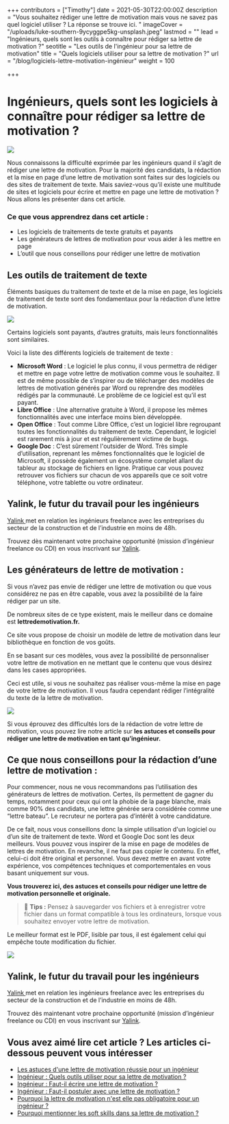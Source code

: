 +++
contributors = ["Timothy"]
date = 2021-05-30T22:00:00Z
description = "Vous souhaitez rédiger une lettre de motivation mais vous ne savez pas quel logiciel utiliser ? La réponse se trouve ici. "
imageCover = "/uploads/luke-southern-9ycyggpe5kg-unsplash.jpeg"
lastmod = ""
lead = "Ingénieurs, quels sont les outils à connaître pour rédiger sa lettre de motivation ?"
seotitle = "Les outils de l'ingénieur pour sa lettre de motivation"
title = "Quels logiciels utiliser pour sa lettre de motivation ?"
url = "/blog/logiciels-lettre-motivation-ingénieur"
weight = 100

+++
# Ingénieurs, quels sont les logiciels à connaître pour rédiger sa lettre de motivation ?

![](/uploads/fb_roll-safe-1.jpeg)

Nous connaissons la difficulté exprimée par les ingénieurs quand il s’agit de rédiger une lettre de motivation. Pour la majorité des candidats, la rédaction et la mise en page d’une lettre de motivation sont faites sur des logiciels ou des sites de traitement de texte. Mais saviez-vous qu’il existe une multitude de sites et logiciels pour écrire et mettre en page une lettre de motivation ? Nous allons les présenter dans cet article.

### Ce que vous apprendrez dans cet article :

* Les logiciels de traitements de texte gratuits et payants
* Les générateurs de lettres de motivation pour vous aider à les mettre en page
* L’outil que nous conseillons pour rédiger une lettre de motivation

## Les outils de traitement de texte

Éléments basiques du traitement de texte et de la mise en page, les logiciels de traitement de texte sont des fondamentaux pour la rédaction d’une lettre de motivation.

![](/uploads/luke-southern-9ycyggpe5kg-unsplash.jpeg)

Certains logiciels sont payants, d’autres gratuits, mais leurs fonctionnalités sont similaires.

Voici la liste des différents logiciels de traitement de texte :

* **Microsoft Word** : Le logiciel le plus connu, il vous permettra de rédiger et mettre en page votre lettre de motivation comme vous le souhaitez. Il est de même possible de s’inspirer ou de télécharger des modèles de lettres de motivation générés par Word ou reprendre des modèles rédigés par la communauté. Le problème de ce logiciel est qu’il est payant.
* **Libre Office** : Une alternative gratuite à Word, il propose les mêmes fonctionnalités avec une interface moins bien développée.
* **Open Office** : Tout comme Libre Office, c’est un logiciel libre regroupant toutes les fonctionnalités du traitement de texte. Cependant, le logiciel est rarement mis à jour et est régulièrement victime de bugs.
* **Google Doc** : C’est sûrement l'outsider de Word. Très simple d’utilisation, reprenant les mêmes fonctionnalités que le logiciel de Microsoft, il possède également un écosystème complet allant du tableur au stockage de fichiers en ligne. Pratique car vous pouvez retrouver vos fichiers sur chacun de vos appareils que ce soit votre téléphone, votre tablette ou votre ordinateur.

## Yalink, le futur du travail pour les ingénieurs

[Yalink ](http://yalink.fr)met en relation les ingénieurs freelance avec les entreprises du secteur de la construction et de l’industrie en moins de 48h.

Trouvez dès maintenant votre prochaine opportunité (mission d’ingénieur freelance ou CDI) en vous inscrivant sur [Yalink](http://app.yalink.fr).

## Les générateurs de lettre de motivation :

Si vous n’avez pas envie de rédiger une lettre de motivation ou que vous considérez ne pas en être capable, vous avez la possibilité de la faire rédiger par un site.

De nombreux sites de ce type existent, mais le meilleur dans ce domaine est **lettredemotivation.fr.**

Ce site vous propose de choisir un modèle de lettre de motivation dans leur bibliothèque en fonction de vos goûts.

En se basant sur ces modèles, vous avez la possibilité de personnaliser votre lettre de motivation en ne mettant que le contenu que vous désirez dans les cases appropriées.

Ceci est utile, si vous ne souhaitez pas réaliser vous-même la mise en page de votre lettre de motivation. Il vous faudra cependant rédiger l’intégralité du texte de la lettre de motivation.

![](/uploads/brett-jordan-5l0r8zqpzhk-unsplash.jpeg)

Si vous éprouvez des difficultés lors de la rédaction de votre lettre de motivation, vous pouvez lire notre article sur **les astuces et conseils pour rédiger une lettre de motivation en tant qu’ingénieur.**

## Ce que nous conseillons pour la rédaction d’une lettre de motivation :

Pour commencer, nous ne vous recommandons pas l’utilisation des générateurs de lettres de motivation. Certes, ils permettent de gagner du temps, notamment pour ceux qui ont la phobie de la page blanche, mais comme 90% des candidats, une lettre générée sera considérée comme une “lettre bateau”. Le recruteur ne portera pas d’intérêt à votre candidature.

De ce fait, nous vous conseillons donc la simple utilisation d'un logiciel ou d’un site de traitement de texte. Word et Google Doc sont les deux meilleurs. Vous pouvez vous inspirer de la mise en page de modèles de lettres de motivation. En revanche, il ne faut pas copier le contenu. En effet, celui-ci doit être original et personnel. Vous devez mettre en avant votre expérience, vos compétences techniques et comportementales en vous basant uniquement sur vous.

**Vous trouverez ici, des astuces et conseils pour rédiger une lettre de motivation personnelle et originale.**

> 🚀 **Tips :** Pensez à sauvegarder vos fichiers et à enregistrer votre fichier dans un format compatible à tous les ordinateurs, lorsque vous souhaitez envoyer votre lettre de motivation.

Le meilleur format est le PDF, lisible par tous, il est également celui qui empêche toute modification du fichier.

![](/uploads/marvin-meyer-syto3xs06fu-unsplash.jpeg)

## Yalink, le futur du travail pour les ingénieurs

[Yalink ](http://yalink.fr)met en relation les ingénieurs freelance avec les entreprises du secteur de la construction et de l’industrie en moins de 48h.

Trouvez dès maintenant votre prochaine opportunité (mission d’ingénieur freelance ou CDI) en vous inscrivant sur [Yalink](http://app.yalink.fr).

## Vous avez aimé lire cet article ? Les articles ci-dessous peuvent vous intéresser

* [Les astuces d'une lettre de motivation réussie pour un ingénieur](https://ressources.yalink.fr/blog/ing%C3%A9nieur-astuce-lettre-motivation/ "Quelle est la meilleure méthode pour réussir sa lettre de motivation ?")
* [Ingénieur : Quels outils utiliser pour sa lettre de motivation ?](https://ressources.yalink.fr/blog/logiciels-lettre-motivation-ing%C3%A9nieur/ "Les outils pour rédiger sa lettre de motivation d'ingénieur")
* [Ingénieur : Faut-il écrire une lettre de motivation ?](https://ressources.yalink.fr/blog/r%C3%A9daction-lettre-motivation-ing%C3%A9nieur/ "Faut-il écrire une lettre de motivation en tant qu'ingénieur ?")
* [Ingénieur : Faut-il postuler avec une lettre de motivation ?]()
* [Pourquoi la lettre de motivation n'est elle pas obligatoire pour un ingénieur ?]()
* [Pourquoi mentionner les soft skills dans sa lettre de motivation ?]()